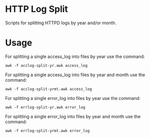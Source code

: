 # HTTP Log Split

Scripts for splitting HTTPD logs by year and/or month.

# Usage

For splitting a single access_log into files by year use the command:

```awk -f acclog-split-yr.awk access_log```

For splitting a single access_log into files by year and month use the command:

```awk -f acclog-split-yrmt.awk access_log```

For splitting a single error_log into files by year use the command:

```awk -f errlog-split-yr.awk error_log```

For splitting a single error_log into files by year and month use the command:

```awk -f errlog-split-yrmt.awk error_log```


